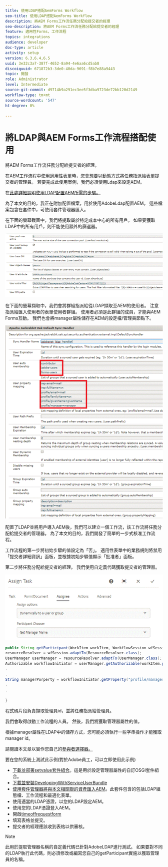 ```yaml
---
title: 使用LDAP搭配AemForms Workflow
seo-title: 使用LDAP搭配AemForms Workflow
description: 將AEM Forms工作流任務分配給提交者的經理
seo-description: 將AEM Forms工作流任務分配給提交者的經理
feature: 適用性Forms，工作流程
topics: integrations
audience: developer
doc-type: article
activity: setup
version: 6.3,6.4,6.5
uuid: 3e32c3a7-387f-4652-8a94-4e6aa6cd5ab8
discoiquuid: 671872b3-3de0-40da-9691-f8b7e88a9443
topic: 開發
role: Administrator
level: Intermediate
source-git-commit: d9714b9a291ec3ee5f3dba9723de72bb120d2149
workflow-type: tm+mt
source-wordcount: '547'
ht-degree: 0%

---
```



# 將LDAP與AEM Forms工作流程搭配使用

將AEM Forms工作流任務分配給提交者的經理。

在AEM工作流程中使用適用性表單時，您會想要以動態方式將任務指派給表單提交者的管理員。 若要完成此使用案例，我們必須使用Ldap來設定AEM。

在[此處詳細說明使用LDAP配置AEM所需的步驟。](https://helpx.adobe.com/experience-manager/6-5/sites/administering/using/ldap-config.html)

為了本文的目的，我正在附加配置檔案，用於使用AdobeLdap配置AEM。 這些檔案包含在套件中，可使用套件管理器匯入。

在下面的螢幕截圖中，我們將提取屬於特定成本中心的所有用戶。 如果要獲取LDAP中的所有用戶，則不能使用額外的篩選器。

![LDAP配置](assets/costcenterldap.gif)

在下面的螢幕擷取中，我們會將群組指派給從LDAP擷取至AEM的使用者。 注意指派給匯入使用者的表單使用者群組。 使用者必須是此群組的成員，才能與AEM Forms互動。 我們也會將manager屬性儲存在AEM的設定檔/管理員節點下。

![辛錢德勒](assets/synchandler.gif)

配置了LDAP並將用戶導入AEM後，我們可以建立一個工作流，該工作流將任務分配給提交者的管理器。 為了本文的目的，我們開發了簡單的一步式核准工作流程。

工作流程的第一步將初始步驟的值設定為「否」。 適用性表單中的業務規則將禁用「提交者詳細資訊」面板，並根據初始步驟值顯示「批准者」面板。

第二步將任務分配給提交者的經理。 我們使用自定義代碼獲取提交者的管理器。

![分派工作](assets/assigntask.gif)

```java
public String getParticipant(WorkItem workItem, WorkflowSession wfSession, MetaDataMap arg2) throws WorkflowException{
resourceResolver = wfSession.adaptTo(ResourceResolver.class);
UserManager userManager = resourceResolver.adaptTo(UserManager.class);
Authorizable workflowInitiator = userManager.getAuthorizable(workItem.getWorkflow().getInitiator());
.
.
String managerPorperty = workflowInitiator.getProperty("profile/manager")[0].getString();
.
.

}
```

程式碼片段負責擷取管理員id，並將任務指派給管理員。

我們會取得啟動工作流程的人員。 然後，我們將獲取管理器屬性的值。

根據manager屬性在LDAP中的儲存方式，您可能必須執行一些字串操作才能獲取manager id。

請閱讀本文章以實作您自己的[參與者選擇器。](https://helpx.adobe.com/experience-manager/using/dynamic-steps.html)

要在您的系統上測試此示例(對於Adobe員工，可以立即使用此示例)

* [下載並部署setvalue套件組合](/help/forms/assets/common-osgi-bundles/SetValueApp.core-1.0-SNAPSHOT.jar)。這是用於設定管理器屬性的自訂OSGI套件組合。
* [下載並安裝DevelopingWithServiceUserBundle](/help/forms/assets/common-osgi-bundles/DevelopingWithServiceUser.jar)
* [使用套件管理器將與本文相關聯的資產匯入AEM](assets/aem-forms-ldap.zip)。此套件包含的包括LDAP組態檔、工作流程和最適化表單。
* 使用適當的LDAP憑證，以您的LDAP設定AEM。
* 使用您的LDAP憑證登入AEM。
* 開啟[timeoffrequestform](http://localhost:4502/content/dam/formsanddocuments/helpx/timeoffrequestform/jcr:content?wcmmode=disabled)
* 填寫表格並提交。
* 提交者的經理應該收到表格以供審核。

>[!NOTE]
>
>此用於提取管理器名稱的自定義代碼已針對AdobeLDAP進行測試。 如果要對不同的LDAP執行此代碼，則必須修改或編寫您自己的getParticipant實施以獲取管理員的名稱。
